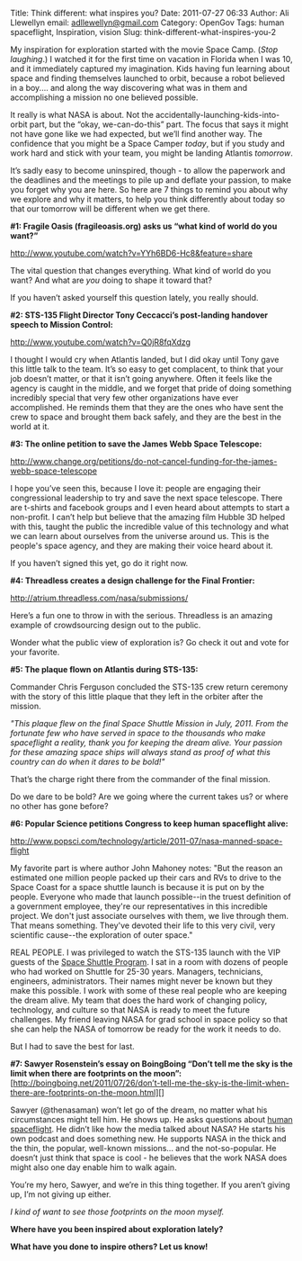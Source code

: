Title: Think different: what inspires you?
Date: 2011-07-27 06:33
Author: Ali Llewellyn
email: adllewellyn@gmail.com
Category: OpenGov
Tags: human spaceflight, Inspiration, vision
Slug: think-different-what-inspires-you-2

My inspiration for exploration started with the movie Space Camp. (*Stop
laughing*.) I watched it for the first time on vacation in Florida when
I was 10, and it immediately captured my imagination. Kids having fun
learning about space and finding themselves launched to orbit, because a
robot believed in a boy.... and along the way discovering what was in
them and accomplishing a mission no one believed possible.

It really is what NASA is about. Not the
accidentally-launching-kids-into-orbit part, but the “okay,
we-can-do-this” part. The focus that says it might not have gone like we
had expected, but we’ll find another way. The confidence that you might
be a Space Camper *today*, but if you study and work hard and stick with
your team, you might be landing Atlantis *tomorrow*.

It’s sadly easy to become uninspired, though - to allow the paperwork
and the deadlines and the meetings to pile up and deflate your passion,
to make you forget why you are here. So here are 7 things to remind you
about why we explore and why it matters, to help you think differently
about today so that our tomorrow will be different when we get there.

**\#1: Fragile Oasis (fragileoasis.org) asks us “what kind of world do
you want?”**

<http://www.youtube.com/watch?v=YYh6BD6-Hc8&feature=share>

The vital question that changes everything. What kind of world do you
want? And what are *you* doing to shape it toward that?

If you haven’t asked yourself this question lately, you really should.

**\#2: STS-135 Flight Director Tony Ceccacci’s post-landing handover
speech to Mission Control:**

<http://www.youtube.com/watch?v=Q0jR8fqXdzg>

I thought I would cry when Atlantis landed, but I did okay until Tony
gave this little talk to the team. It’s so easy to get complacent, to
think that your job doesn’t matter, or that it isn’t going anywhere.
Often it feels like the agency is caught in the middle, and we forget
that pride of doing something incredibly special that very few other
organizations have ever accomplished. He reminds them that they are the
ones who have sent the crew to space and brought them back safely, and
they are the best in the world at it.

**\#3: The online petition to save the James Webb Space Telescope:**

<http://www.change.org/petitions/do-not-cancel-funding-for-the-james-webb-space-telescope>

I hope you’ve seen this, because I love it: people are engaging their
congressional leadership to try and save the next space telescope. There
are t-shirts and facebook groups and I even heard about attempts to
start a non-profit. I can’t help but believe that the amazing film
Hubble 3D helped with this, taught the public the incredible value of
this technology and what we can learn about ourselves from the universe
around us. This is the people's space agency, and they are making their
voice heard about it.

If you haven’t signed this yet, go do it right now.

**\#4: Threadless creates a design challenge for the Final Frontier:**

<http://atrium.threadless.com/nasa/submissions/>

Here’s a fun one to throw in with the serious. Threadless is an amazing
example of crowdsourcing design out to the public.

Wonder what the public view of exploration is? Go check it out and vote
for your favorite.

**\#5: The plaque flown on Atlantis during STS-135:**

Commander Chris Ferguson concluded the STS-135 crew return ceremony with
the story of this little plaque that they left in the orbiter after the
mission.

*"This plaque flew on the final Space Shuttle Mission in July, 2011.
From the fortunate few who have served in space to the thousands who
make spaceflight a reality, thank you for keeping the dream alive. Your
passion for these amazing space ships will always stand as proof of what
this country can do when it dares to be bold!"*

That’s the charge right there from the commander of the final mission.

Do we dare to be bold? Are we going where the current takes us? or where
no other has gone before?

**\#6: Popular Science petitions Congress to keep human spaceflight
alive:**

<http://www.popsci.com/technology/article/2011-07/nasa-manned-space-flight>

My favorite part is where author John Mahoney notes: "But the reason an
estimated one million people packed up their cars and RVs to drive to
the Space Coast for a space shuttle launch is because it is put on by
the people. Everyone who made that launch possible--in the truest
definition of a government employee, they're our representatives in this
incredible project. We don't just associate ourselves with them, we live
through them. That means something. They've devoted their life to this
very civil, very scientific cause--the exploration of outer space."

REAL PEOPLE. I was privileged to watch the STS-135 launch with the VIP
guests of the [Space Shuttle Program][]. I sat in a room with dozens of
people who had worked on Shuttle for 25-30 years. Managers, technicians,
engineers, administrators. Their names might never be known but they
make this possible. I work with some of these real people who are
keeping the dream alive. My team that does the hard work of changing
policy, technology, and culture so that NASA is ready to meet the future
challenges. My friend leaving NASA for grad school in space policy so
that she can help the NASA of tomorrow be ready for the work it needs to
do.

But I had to save the best for last.

**\#7: Sawyer Rosenstein’s essay on BoingBoing “Don’t tell me the sky is
the limit when there are footprints on the
moon”:** [http://boingboing.net/2011/07/26/don’t-tell-me-the-sky-is-the-limit-when-there-are-footprints-on-the-moon.html][]

Sawyer (@thenasaman) won’t let go of the dream, no matter what his
circumstances might tell him. He shows up. He asks questions about
[human spaceflight][]. He didn’t like how the media talked about NASA?
He starts his own podcast and does something new. He supports NASA in
the thick and the thin, the popular, well-known missions... and the
not-so-popular. He doesn’t just think that space is cool - he believes
that the work NASA does might also one day enable him to walk again.

You’re my hero, Sawyer, and we’re in this thing together. If you aren’t
giving up, I’m not giving up either.

*I kind of want to see those footprints on the moon myself.*

**Where have you been inspired about exploration lately?**

**What have you done to inspire others? Let us know!**

  [Space Shuttle Program]: http://www.nasa.gov/topics/shuttle_station/index.html
  [http://boingboing.net/2011/07/26/don’t-tell-me-the-sky-is-the-limit-when-there-are-footprints-on-the-moon.html]:
    http://boingboing.net/2011/07/26/don%E2%80%99t-tell-me-the-sky-is-the-limit-when-there-are-footprints-on-the-moon.html
  [human spaceflight]: http://spaceflight.nasa.gov/home/index.html
